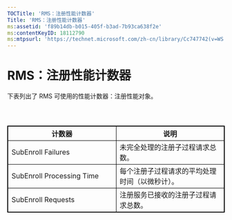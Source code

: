 ```yaml
---
TOCTitle: 'RMS：注册性能计数器'
Title: 'RMS：注册性能计数器'
ms:assetid: 'f89b14db-b015-405f-b3ad-7b93ca638f2e'
ms:contentKeyID: 18112790
ms:mtpsurl: 'https://technet.microsoft.com/zh-cn/library/Cc747742(v=WS.10)'
---
```


RMS：注册性能计数器
===================

下表列出了 RMS 可使用的性能计数器：注册性能对象。

###  

 
<p></p>

<table style="border:1px solid black;">
<colgroup>
<col width="50%" />
<col width="50%" />
</colgroup>
<thead>
<tr class="header">
<th style="border:1px solid black;" >计数器</th>
<th style="border:1px solid black;" >说明</th>
</tr>
</thead>
<tbody>
<tr class="odd">
<td style="border:1px solid black;">SubEnroll Failures</td>
<td style="border:1px solid black;">未完全处理的注册子过程请求总数。</td>
</tr>
<tr class="even">
<td style="border:1px solid black;">SubEnroll Processing Time</td>
<td style="border:1px solid black;">每个注册子过程请求的平均处理时间（以微秒计）。</td>
</tr>
<tr class="odd">
<td style="border:1px solid black;">SubEnroll Requests</td>
<td style="border:1px solid black;">注册服务已接收的注册子过程请求总数。</td>
</tr>
</tbody>
</table>

<p></p>

